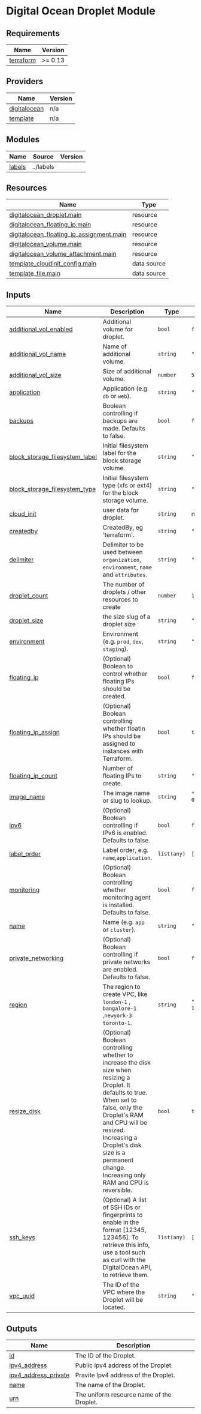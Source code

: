# Digital Ocean Droplet Module

<!-- BEGINNING OF PRE-COMMIT-TERRAFORM DOCS HOOK -->
## Requirements

| Name | Version |
|------|---------|
| <a name="requirement_terraform"></a> [terraform](#requirement\_terraform) | >= 0.13 |

## Providers

| Name | Version |
|------|---------|
| <a name="provider_digitalocean"></a> [digitalocean](#provider\_digitalocean) | n/a |
| <a name="provider_template"></a> [template](#provider\_template) | n/a |

## Modules

| Name | Source | Version |
|------|--------|---------|
| <a name="module_labels"></a> [labels](#module\_labels) | ../labels |  |

## Resources

| Name | Type |
|------|------|
| [digitalocean_droplet.main](https://registry.terraform.io/providers/digitalocean/digitalocean/latest/docs/resources/droplet) | resource |
| [digitalocean_floating_ip.main](https://registry.terraform.io/providers/digitalocean/digitalocean/latest/docs/resources/floating_ip) | resource |
| [digitalocean_floating_ip_assignment.main](https://registry.terraform.io/providers/digitalocean/digitalocean/latest/docs/resources/floating_ip_assignment) | resource |
| [digitalocean_volume.main](https://registry.terraform.io/providers/digitalocean/digitalocean/latest/docs/resources/volume) | resource |
| [digitalocean_volume_attachment.main](https://registry.terraform.io/providers/digitalocean/digitalocean/latest/docs/resources/volume_attachment) | resource |
| [template_cloudinit_config.main](https://registry.terraform.io/providers/hashicorp/template/latest/docs/data-sources/cloudinit_config) | data source |
| [template_file.main](https://registry.terraform.io/providers/hashicorp/template/latest/docs/data-sources/file) | data source |

## Inputs

| Name | Description | Type | Default | Required |
|------|-------------|------|---------|:--------:|
| <a name="input_additional_vol_enabled"></a> [additional\_vol\_enabled](#input\_additional\_vol\_enabled) | Additional volume for droplet. | `bool` | `false` | no |
| <a name="input_additional_vol_name"></a> [additional\_vol\_name](#input\_additional\_vol\_name) | Name of additional volume. | `string` | `"data"` | no |
| <a name="input_additional_vol_size"></a> [additional\_vol\_size](#input\_additional\_vol\_size) | Size of additional volume. | `number` | `50` | no |
| <a name="input_application"></a> [application](#input\_application) | Application (e.g. `db` or `web`). | `string` | `""` | no |
| <a name="input_backups"></a> [backups](#input\_backups) | Boolean controlling if backups are made. Defaults to false. | `bool` | `false` | no |
| <a name="input_block_storage_filesystem_label"></a> [block\_storage\_filesystem\_label](#input\_block\_storage\_filesystem\_label) | Initial filesystem label for the block storage volume. | `string` | `"data"` | no |
| <a name="input_block_storage_filesystem_type"></a> [block\_storage\_filesystem\_type](#input\_block\_storage\_filesystem\_type) | Initial filesystem type (xfs or ext4) for the block storage volume. | `string` | `"xfs"` | no |
| <a name="input_cloud_init"></a> [cloud\_init](#input\_cloud\_init) | user data for droplet. | `string` | n/a | yes |
| <a name="input_createdby"></a> [createdby](#input\_createdby) | CreatedBy, eg 'terraform'. | `string` | `"terraform"` | no |
| <a name="input_delimiter"></a> [delimiter](#input\_delimiter) | Delimiter to be used between `organization`, `environment`, `name` and `attributes`. | `string` | `"-"` | no |
| <a name="input_droplet_count"></a> [droplet\_count](#input\_droplet\_count) | The number of droplets / other resources to create | `number` | `1` | no |
| <a name="input_droplet_size"></a> [droplet\_size](#input\_droplet\_size) | the size slug of a droplet size | `string` | `"micro"` | no |
| <a name="input_environment"></a> [environment](#input\_environment) | Environment (e.g. `prod`, `dev`, `staging`). | `string` | `""` | no |
| <a name="input_floating_ip"></a> [floating\_ip](#input\_floating\_ip) | (Optional) Boolean to control whether floating IPs should be created. | `bool` | `false` | no |
| <a name="input_floating_ip_assign"></a> [floating\_ip\_assign](#input\_floating\_ip\_assign) | (Optional) Boolean controlling whether floatin IPs should be assigned to instances with Terraform. | `bool` | `true` | no |
| <a name="input_floating_ip_count"></a> [floating\_ip\_count](#input\_floating\_ip\_count) | Number of floating IPs to create. | `string` | `""` | no |
| <a name="input_image_name"></a> [image\_name](#input\_image\_name) | The image name or slug to lookup. | `string` | `"ubuntu-18-04-x64"` | no |
| <a name="input_ipv6"></a> [ipv6](#input\_ipv6) | (Optional) Boolean controlling if IPv6 is enabled. Defaults to false. | `bool` | `false` | no |
| <a name="input_label_order"></a> [label\_order](#input\_label\_order) | Label order, e.g. `name`,`application`. | `list(any)` | `[]` | no |
| <a name="input_monitoring"></a> [monitoring](#input\_monitoring) | (Optional) Boolean controlling whether monitoring agent is installed. Defaults to false. | `bool` | `false` | no |
| <a name="input_name"></a> [name](#input\_name) | Name  (e.g. `app` or `cluster`). | `string` | `""` | no |
| <a name="input_private_networking"></a> [private\_networking](#input\_private\_networking) | (Optional) Boolean controlling if private networks are enabled. Defaults to false. | `bool` | `false` | no |
| <a name="input_region"></a> [region](#input\_region) | The region to create VPC, like `london-1` , `bangalore-1` ,`newyork-3` `toronto-1`. | `string` | `"bangalore-1"` | no |
| <a name="input_resize_disk"></a> [resize\_disk](#input\_resize\_disk) | (Optional) Boolean controlling whether to increase the disk size when resizing a Droplet. It defaults to true. When set to false, only the Droplet's RAM and CPU will be resized. Increasing a Droplet's disk size is a permanent change. Increasing only RAM and CPU is reversible. | `bool` | `true` | no |
| <a name="input_ssh_keys"></a> [ssh\_keys](#input\_ssh\_keys) | (Optional) A list of SSH IDs or fingerprints to enable in the format [12345, 123456]. To retrieve this info, use a tool such as curl with the DigitalOcean API, to retrieve them. | `list(any)` | `[]` | no |
| <a name="input_vpc_uuid"></a> [vpc\_uuid](#input\_vpc\_uuid) | The ID of the VPC where the Droplet will be located. | `string` | `""` | no |

## Outputs

| Name | Description |
|------|-------------|
| <a name="output_id"></a> [id](#output\_id) | The ID of the Droplet. |
| <a name="output_ipv4_address"></a> [ipv4\_address](#output\_ipv4\_address) | Public Ipv4 address of the Droplet. |
| <a name="output_ipv4_address_private"></a> [ipv4\_address\_private](#output\_ipv4\_address\_private) | Pravite Ipv4 address of the Droplet. |
| <a name="output_name"></a> [name](#output\_name) | The name of the Droplet. |
| <a name="output_urn"></a> [urn](#output\_urn) | The uniform resource name of the Droplet. |
<!-- END OF PRE-COMMIT-TERRAFORM DOCS HOOK -->
